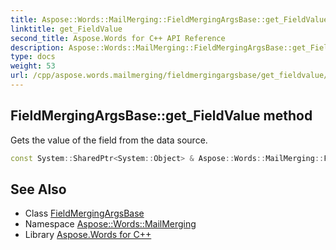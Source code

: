 ```yaml
---
title: Aspose::Words::MailMerging::FieldMergingArgsBase::get_FieldValue method
linktitle: get_FieldValue
second_title: Aspose.Words for C++ API Reference
description: Aspose::Words::MailMerging::FieldMergingArgsBase::get_FieldValue method. Gets the value of the field from the data source in C++.
type: docs
weight: 53
url: /cpp/aspose.words.mailmerging/fieldmergingargsbase/get_fieldvalue/
---
```

## FieldMergingArgsBase::get_FieldValue method


Gets the value of the field from the data source.

```cpp
const System::SharedPtr<System::Object> & Aspose::Words::MailMerging::FieldMergingArgsBase::get_FieldValue() const
```

## See Also

* Class [FieldMergingArgsBase](../)
* Namespace [Aspose::Words::MailMerging](../../)
* Library [Aspose.Words for C++](../../../)
